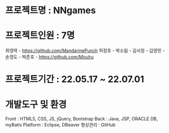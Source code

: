 # 프로젝트명 : NNgames
# 프로젝트인원 : 7명
  최영락 - https://github.com/MandarinePunch
  허정호 - 
  박소림 - 
  김서정 - 
  김영민 - 
  손영도 - 
  박준호 - https://github.com/Moulru
# 프로젝트기간 : 22.05.17 ~ 22.07.01
# 개발도구 및 환경
  Front : HTML5, CSS, JS, jQuery, Bootstrap
  Back : Java, JSP, ORACLE DB, myBatis
  Platform : Eclipse, DBeaver
  형상관리 : GitHub
